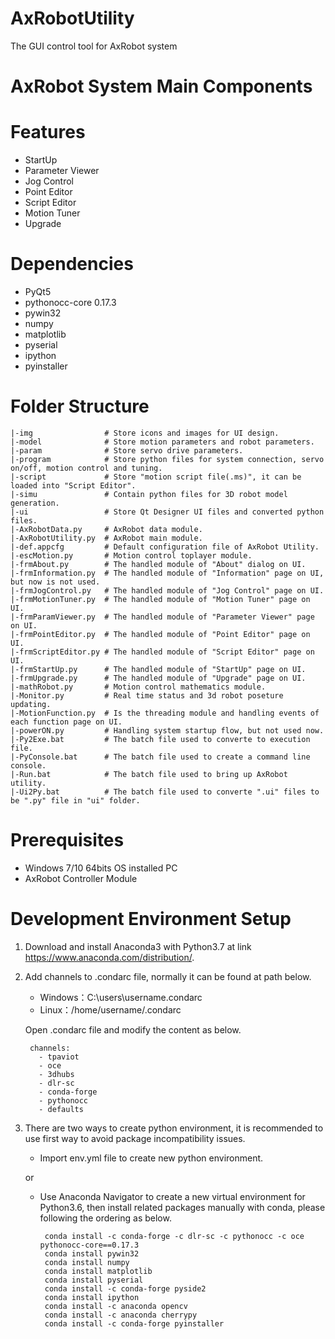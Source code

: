 # AxRobotUtility
The GUI control tool for AxRobot system

# AxRobot System Main Components


# Features
- StartUp
- Parameter Viewer
- Jog Control
- Point Editor
- Script Editor
- Motion Tuner
- Upgrade

# Dependencies
- PyQt5
- pythonocc-core 0.17.3
- pywin32
- numpy
- matplotlib
- pyserial
- ipython
- pyinstaller

# Folder Structure

    |-img                # Store icons and images for UI design.
    |-model              # Store motion parameters and robot parameters.
    |-param              # Store servo drive parameters.
    |-program            # Store python files for system connection, servo on/off, motion control and tuning.
    |-script             # Store "motion script file(.ms)", it can be loaded into "Script Editor".
    |-simu               # Contain python files for 3D robot model generation.
    |-ui                 # Store Qt Designer UI files and converted python files.
    |-AxRobotData.py     # AxRobot data module.
    |-AxRobotUtility.py  # AxRobot main module.
    |-def.appcfg         # Default configuration file of AxRobot Utility.
    |-escMotion.py       # Motion control toplayer module.
    |-frmAbout.py        # The handled module of "About" dialog on UI.
    |-frmInformation.py  # The handled module of "Information" page on UI, but now is not used.
    |-frmJogControl.py   # The handled module of "Jog Control" page on UI.
    |-frmMotionTuner.py  # The handled module of "Motion Tuner" page on UI.
    |-frmParamViewer.py  # The handled module of "Parameter Viewer" page on UI.
    |-frmPointEditor.py  # The handled module of "Point Editor" page on UI.
    |-frmScriptEditor.py # The handled module of "Script Editor" page on UI.
    |-frmStartUp.py      # The handled module of "StartUp" page on UI.
    |-frmUpgrade.py      # The handled module of "Upgrade" page on UI.
    |-mathRobot.py       # Motion control mathematics module.
    |-Monitor.py         # Real time status and 3d robot poseture updating.
    |-MotionFunction.py  # Is the threading module and handling events of each function page on UI.
    |-powerON.py         # Handling system startup flow, but not used now.
    |-Py2Exe.bat         # The batch file used to converte to execution file.
    |-PyConsole.bat      # The batch file used to create a command line console.
    |-Run.bat            # The batch file used to bring up AxRobot utility.
    |-Ui2Py.bat          # The batch file used to converte ".ui" files to be ".py" file in "ui" folder.

# Prerequisites
- Windows 7/10 64bits OS installed PC
- AxRobot Controller Module

# Development Environment Setup
1. Download and install Anaconda3 with Python3.7 at link https://www.anaconda.com/distribution/.
2. Add channels to .condarc file, normally it can be found at path below.
   - Windows：C:\users\username\.condarc
   - Linux：/home/username/.condarc
   
   Open .condarc file and modify the content as below.
   
        channels:
          - tpaviot
          - oce
          - 3dhubs
          - dlr-sc
          - conda-forge
          - pythonocc
          - defaults

3. There are two ways to create python environment, it is recommended to use first way to avoid package incompatibility issues.

   - Import env.yml file to create new python environment.


   or

   - Use Anaconda Navigator to create a new virtual environment for Python3.6, then install related packages manually with conda, please following the ordering as below.

          conda install -c conda-forge -c dlr-sc -c pythonocc -c oce pythonocc-core==0.17.3
          conda install pywin32
          conda install numpy
          conda install matplotlib
          conda install pyserial
          conda install -c conda-forge pyside2
          conda install ipython
          conda install -c anaconda opencv
          conda install -c anaconda cherrypy
          conda install -c conda-forge pyinstaller
   
